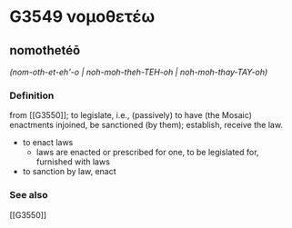# G3549 νομοθετέω

## nomothetéō

_(nom-oth-et-eh'-o | noh-moh-theh-TEH-oh | noh-moh-thay-TAY-oh)_

### Definition

from [[G3550]]; to legislate, i.e., (passively) to have (the Mosaic) enactments injoined, be sanctioned (by them); establish, receive the law.

- to enact laws
  - laws are enacted or prescribed for one, to be legislated for, furnished with laws
- to sanction by law, enact

### See also

[[G3550]]

